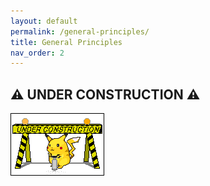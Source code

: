 ```yaml
---
layout: default
permalink: /general-principles/
title: General Principles
nav_order: 2
---
```

## :warning: UNDER CONSTRUCTION :warning:

![construction pikachu](assets/images/construction.gif)

